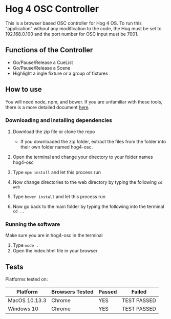 # Hog 4 OSC Controller

This is a browser based OSC controller for Hog 4 OS.
To run this “application” without any modification to the code, the Hog must be set to 192.168.0.100 and the port number for OSC input must be 7001.

## Functions of the Controller

* Go/Pause/Release a CueList
* Go/Pause/Release a Scene
* Highlight a ingle fixture or a group of fixtures

## How to use

You will need node, npm, and bower. If you are unfamiliar with these tools, there is a more detailed document [here](https://maeganjwilson.github.io/hog4-osc/install-setup-instructions).

### Downloading and installing dependencies

1. Download the zip file or clone the repo

   * If you downloaded the zip folder, extract the files from the folder into their own folder named hog4-osc.

2. Open the terminal and change your directory to your folder names hog4-osc
3. Type `npm install` and let this process run
4. Now change directories to the web directory by typing the following `cd web`
5. Type `bower install` and let this process run
6. Now go back to the main folder by typing the following into the terminal `cd ..`

### Running the software

Make sure you are in hog4-osc in the terminal

1. Type `node .`
2. Open the index.html file in your browser

## Tests

Platforms tested on:

| Platform      | Browsers Tested | Passed     | Failed     |
| ------------- | --------------- | ---------- | ---------- |
| MacOS 10.13.3 | Chrome          | YES | TEST PASSED |
| Windows 10    | Chrome          | YES | TEST PASSED |
